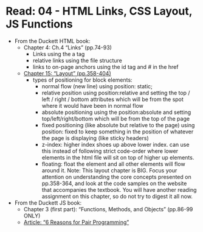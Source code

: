  # Read: 04 - HTML Links, CSS Layout, JS Functions
 
  - From the Duckett HTML book:
    - Chapter 4: Ch.4 “Links” (pp.74-93)
      - Links using the a tag 
      - relative links using the file structure 
      - links to on-page anchors using the id tag and # in the href
    - [Chapter 15: “Layout” (pp.358-404)](http://htmlandcssbook.com/code-samples/chapter-15/)
      - types of positioning for block elements: 
        - normal flow (new line) using position: static;
        - relative position using position:relative and setting the top / left / right / bottom attributes which will be from the spot where it would have been in normal flow
        - absolute positioning using the position:absolute and setting top/left/right/bottom which will be from the top of the page
        - fixed positioning (like absolute but relative to the page) using position: fixed to keep something in the position of whatever the page is displaying (like sticky headers)
        - z-index: higher index shoes up above lower index. can use this instead of following strict code-order where lower elements in the html file will sit on top of higher up elements. 
        - floating: float the element and all other elements will flow around it. 
Note: This layout chapter is BIG. Focus your attention on understanding the core concepts presented on pp.358-364, and look at the code samples on the website that accompanies the textbook. You will have another reading assignment on this chapter, so do not try to digest it all now.
  - From the Duckett JS book:
    - Chapter 3 (first part): “Functions, Methods, and Objects” (pp.86-99 ONLY)
    - [Article: “6 Reasons for Pair Programming”](https://www.codefellows.org/blog/6-reasons-for-pair-programming/)
